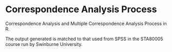 # Correspondence Analysis Process
Correspondence Analysis and Multiple Correspondence Analysis Process in R.

The output generated is matched to that used from SPSS in the STA80005 course run by Swinburne University. 
